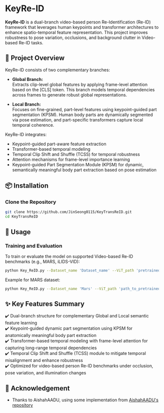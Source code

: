 # KeyRe-ID

**KeyRe-ID** is a dual-branch video-based person Re-Identification (Re-ID) framework that leverages human keypoints and transformer architectures to enhance spatio-temporal feature representation. This project improves robustness to pose variation, occlusions, and background clutter in Video-based Re-ID tasks.

## 📖 Project Overview

KeyRe-ID consists of two complementary branches:

- **Global Branch:**  
  Extracts clip-level global features by applying frame-level attention based on the [CLS] token. This branch models temporal dependencies across frames to generate robust global representations.

- **Local Branch:**  
  Focuses on fine-grained, part-level features using keypoint-guided part segmentation (KPSM). Human body parts are dynamically segmented via pose estimation, and part-specific transformers capture local temporal coherence.

KeyRe-ID integrates:

- Keypoint-guided part-aware feature extraction  
- Transformer-based temporal modeling  
- Temporal Clip Shift and Shuffle (TCSS) for temporal robustness  
- Attention mechanisms for frame-level importance learning  
- Keypoint-guided Part Segmentation Module (KPSM) for dynamic, semantically meaningful body part extraction based on pose estimation  

## 📦 Installation

### Clone the Repository

```bash
git clone https://github.com/JinSeong0115/KeyTransReID.git
cd KeyTransReID

```

## 🚀 Usage

### Training and Evaluation
To train or evaluate the model on supported Video-based Re-ID benchmarks (e.g., MARS, iLIDS-VID):
```bash
python Key_ReID.py --Dataset_name 'Dataset_name' --ViT_path 'pretrained_model.pth'
```
Example for MARS dataset:
```bash
python Key_ReID.py --Dataset_name 'Mars' --ViT_path 'path_to_pretrained_model.pth'
```

## ✨ Key Features Summary

✔️ Dual-branch structure for complementary Global and Local semantic feature learning  
✔️ Keypoint-guided dynamic part segmentation using KPSM for anatomically meaningful body part extraction  
✔️ Transformer-based temporal modeling with frame-level attention for capturing long-range temporal dependencies  
✔️ Temporal Clip Shift and Shuffle (TCSS) module to mitigate temporal misalignment and enhance robustness  
✔️ Optimized for video-based person Re-ID benchmarks under occlusion, pose variation, and illumination changes  


## 🙏 Acknowledgement
- Thanks to AishahAADU, using some implementation from [AishahAADU's repository](https://github.com/AishahAADU/VID-Trans-ReID)  


